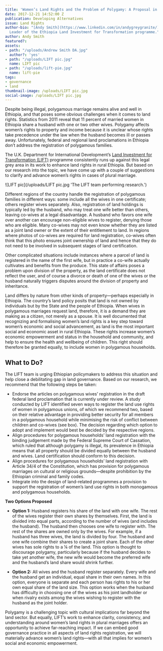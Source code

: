 ```yaml
---
title: 'Women’s Land Rights and the Problem of Polygamy: A Proposal in Ethiopia'
date: 2017-12-21 14:52:00 Z
publication: Developing Alternatives
issue: Land Rights
author-bio: "[Andy Smith](https://www.linkedin.com/in/andygreygranite/) is DAI’s Team
  Leader of the Ethiopia Land Investment for Transformation programme."
author: Andy Smith
featured?: 
assets:
- path: "/uploads/Andrew Smith DA.jpg"
  author?: 'yes'
- path: "/uploads/LIFT pic.jpg"
  name: LIFT pic
- path: "/uploads/lift-pie.jpg"
  name: lift-pie
tags:
- governance
- land
thumbnail-image: /uploads/LIFT pic.jpg
social-image: /uploads/LIFT pic.jpg
---
```


Despite being illegal, polygamous marriage remains alive and well in Ethiopia, and that poses some obvious challenges when it comes to land rights. Statistics from 2011 reveal that 11 percent of married women in Ethiopia share a husband with one or two other wives. Polygamy affects women’s rights to property and income because it is unclear whose rights take precedence under the law when the husband becomes ill or passes away. Unfortunately, federal and regional land proclamations in Ethiopia don’t address the registration of polygamous families.




The U.K. Department for International Development’s [Land Investment for Transformation (LIFT)](https://www.dai.com/our-work/projects/ethiopia-land-investment-transformation-lift) programme consistently runs up against this legal grey area in its work to enhance land rights in rural Ethiopia. But based on our research into the topic, we have come up with a couple of suggestions to clarify and advance women’s rights in cases of plural marriage.

![LIFT pic](/uploads/LIFT pic.jpg 'The LIFT team performing research.') 

Different regions of the country handle the registration of polygamous families in different ways: some include all the wives in one certificate; others register wives separately. Also, registration of land holdings is typically led by the husband, who may treat one wife better than others, leaving co-wives at a legal disadvantage. A husband who favors one wife over another can encourage non-eligible wives to register, denying those who are eligible. Many co-wives may not even know whether they are listed as a joint land owner or the extent of their entitlement to land. In regions where photos of co-wives are required for land registration, co-wives often think that this photo ensures joint ownership of land and hence that they do not need to be involved in subsequent stages of land certification.

Other complicated situations include instances where a parcel of land is registered in the name of the first wife, but in practice a co-wife actually cultivates and benefits from the produce. This state of affairs poses a problem upon division of the property, as the land certificate does not reflect the user, and of course a divorce or death of one of the wives or the husband naturally triggers disputes around the division of property and inheritance.

Land differs by nature from other kinds of property—perhaps especially in Ethiopia. The country’s land policy posits that land is not owned by individuals but by the State and the people of Ethiopia. When wives in polygamous marriages request land, therefore, it is a demand they are making as a citizen, not merely as a spouse. It is well documented that recognizing and formalising women’s land rights is a key step toward women’s economic and social advancement, as land is the most important social and economic asset in rural Ethiopia. These rights increase women’s economic empowerment and status in the household and community, and help to ensure the health and wellbeing of children. This right should therefore be granted equally, to include women in polygamous households.  

<script id="infogram_0_6fdec906-bda6-4fb0-9ab8-eda4cb2aab34" title="LIFT Pie" src="https://e.infogram.com/js/dist/embed.js?Fe6" type="text/javascript"></script>

## What to Do?

The LIFT team is urging Ethiopian policymakers to address this situation and help close a debilitating gap in land governance. Based on our research, we recommend that the following steps be taken:

* Endorse the articles on polygamous wives’ registration in the draft federal land proclamation that is currently under review. A study conducted by LIFT identified seven ways to register the land use rights of women in polygamous unions, of which we recommend two, based on their relative advantage in providing better security for all members in a polygamous household while minimising the risk of conflict between children and co-wives (see box). The decision regarding which option to adopt and implement would best be decided by the respective regions.
* Align procedures for polygamous households’ land registration with the binding judgement made by the Federal Supreme Court of Cassation, which ruled that although polygamy is illegal, its prevalence in Ethiopia means that all property should be divided equally between the husband and wives. Land certification should conform to this decision. 
* Align procedures for polygamous households’ land registration with Article 34/4 of the Constitution, which has provision for polygamous marriages on cultural or religious grounds—despite prohibition by the Ethiopian criminal and family codes.
* Integrate into the design of land-related programmes a provision to support the registration of women’s land use rights in both monogamous and polygamous households.

<aside><p><strong>Two Options Proposed</strong></p>
<ul>
<li>
<p><strong>Option 1:</strong> Husband registers his share of the land with one wife. The rest of the wives register their own shares by themselves. First, the land is divided into equal parts, according to the number of wives (and includes the husband). The husband then chooses one wife to register with. The rest of the shares are owned only by the wives. For example, if a husband has three wives, the land is divided by four. The husband and one wife combine their shares to create a joint share. Each of the other wives has sole rights to a ¼ of the land. This option is thought to discourage polygamy, particularly because if the husband decides to take yet another wife, the new wife would become the preferred wife and the husband’s land share would shrink further.</p>
</li>
<li>
<p><strong>Option 2:</strong> All wives and the husband register separately. Every wife and the husband get an individual, equal share in their own names. In this option, everyone is separate and each person has rights to his or her own equal share of the land size. This option works when the husband has difficulty in choosing one of the wives as his joint landholder or when rivalry exists among the wives wishing to register with the husband as the joint holder.</p>
</li>
</ul>
</aside>

Polygamy is a challenging topic with cultural implications far beyond the land sector. But equally, LIFT’s work to enhance clarity, consistency, and understanding around women’s land rights in plural marriages offers an opportunity to achieve far-reaching impact. If we can embed good governance practice in all aspects of land rights registration, we will materially advance women’s land rights—with all that implies for women’s social and economic empowerment.
